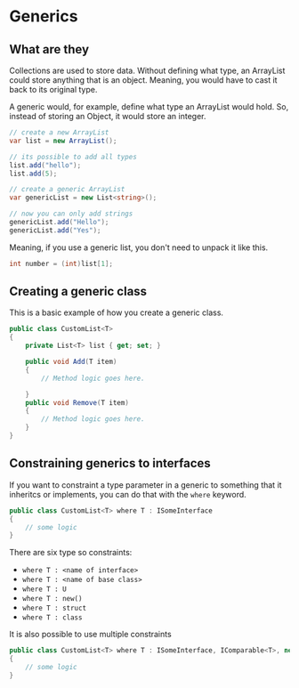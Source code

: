 # Generics

## What are they

Collections are used to store data. Without defining what type, an ArrayList could store anything that is an object. Meaning, you would have to cast it back to its original type.

A generic would, for example, define what type an ArrayList would hold. So, instead of storing an Object, it would store an integer.

```csharp
// create a new ArrayList
var list = new ArrayList();

// its possible to add all types
list.add("hello");
list.add(5);

// create a generic ArrayList
var genericList = new List<string>();

// now you can only add strings
genericList.add("Hello");
genericList.add("Yes");
```
Meaning, if you use a generic list, you don't need to unpack it like this.

```csharp
int number = (int)list[1];
```

## Creating a generic class
This is a basic example of how you create a generic class.

```csharp
public class CustomList<T>
{
    private List<T> list { get; set; }

    public void Add(T item)
    {
        // Method logic goes here.

    }
    public void Remove(T item)
    {
        // Method logic goes here.
    }
}
```

## Constraining generics to interfaces
If you want to constraint a type parameter in a generic to something that it inheritcs or implements, you can do that with the `where` keyword.

```csharp
public class CustomList<T> where T : ISomeInterface
{
    // some logic
}
```
There are six type so constraints:
* `where T : <name of interface>`
* `where T : <name of base class>`
* `where T : U`
* `where T : new()`
* `where T : struct`
* `where T : class`

It is also possible to use multiple constraints

```csharp
public class CustomList<T> where T : ISomeInterface, IComparable<T>, new()
{
    // some logic
}
```
